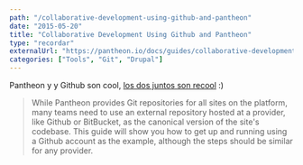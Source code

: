 ```yaml
---
path: "/collaborative-development-using-github-and-pantheon"
date: "2015-05-20"
title: "Collaborative Development Using Github and Pantheon"
type: "recordar"
externalUrl: "https://pantheon.io/docs/guides/collaborative-development-github-pantheon/"
categories: ["Tools", "Git", "Drupal"]
---
```


Pantheon y y Github son cool, [los dos juntos son recool](https://pantheon.io/docs/guides/collaborative-development-github-pantheon/) :)

> While Pantheon provides Git repositories for all sites on the platform, many teams need to use an external repository hosted at a provider, like Github or BitBucket, as the canonical version of the site's codebase. This guide will show you how to get up and running using a Github account as the example, although the steps should be similar for any provider.
